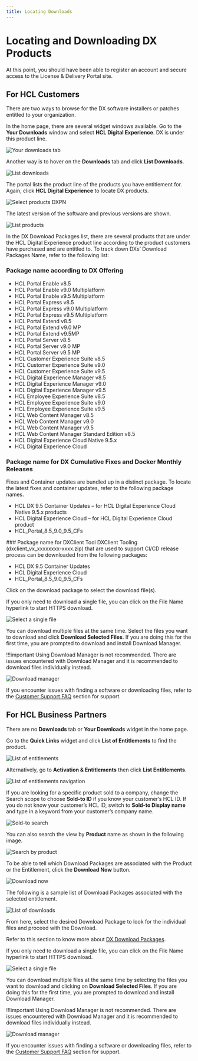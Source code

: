 ```yaml
---
title: Locating Downloads
---
```

# Locating and Downloading DX Products

At this point, you should have been able to register an account and secure access to the License & Delivery Portal site.

## For HCL Customers

There are two ways to browse for the DX software installers or patches entitled to your organization.

In the home page, there are several widget windows available. Go to the **Your Downloads** window and select **HCL Digital Experience**. DX is under this product line.

![Your downloads tab](images/downloadportal.png)

Another way is to hover on the **Downloads** tab and click **List Downloads**.

![List downloads](images/download2.png)

The portal lists the product line of the products you have entitlement for. Again, click **HCL Digital Experience** to locate DX products.

![Select products DXPN](images/downloadslist.png)

The latest version of the software and previous versions are shown.

![List products](images/download4.png)

In the DX Download Packages list, there are several products that are under the HCL Digital Experience product line according to the product customers have purchased and are entitled to. To track down DXs’ Download Packages Name, refer to the following list:

### Package name according to DX Offering
* HCL Portal Enable v8.5
* HCL Portal Enable v9.0 Multiplatform
* HCL Portal Enable v9.5 Multiplatform
* HCL Portal Express v8.5
* HCL Portal Express v9.0 Multiplatform
* HCL Portal Express v9.5 Multiplatform
* HCL Portal Extend v8.5
* HCL Portal Extend v9.0 MP
* HCL Portal Extend v9.5MP
* HCL Portal Server v8.5
* HCL Portal Server v9.0 MP
* HCL Portal Server v9.5 MP
* HCL Customer Experience Suite v8.5
* HCL Customer Experience Suite v9.0
* HCL Customer Experience Suite v9.5
* HCL Digital Experience Manager v8.5
* HCL Digital Experience Manager v9.0
* HCL Digital Experience Manager v9.5
* HCL Employee Experience Suite v8.5
* HCL Employee Experience Suite v9.0
* HCL Employee Experience Suite v9.5
* HCL Web Content Manager v8.5
* HCL Web Content Manager v9.0
* HCL Web Content Manager v9.5
* HCL Web Content Manager Standard Edition v8.5
* HCL Digital Experience Cloud Native 9.5.x
* HCL Digital Experience Cloud


### Package name for DX Cumulative Fixes and Docker Monthly Releases
Fixes and Container updates are bundled up in a distinct package. To locate the latest fixes and container updates, refer to the following package names.

* HCL DX 9.5 Container Updates – for HCL Digital Experience Cloud Native 9.5.x products
* HCL Digital Experience Cloud – for HCL Digital Experience Cloud product
* HCL_Portal_8.5_9.0_9.5_CFs

<!---### Package name for DX Tech Preview
We also have Tech Preview releases of HCL DX Content Composer, Digital Asset Management, and the Experience API. These can be deployed for evaluation only on the OpenShift or Amazon EKS environments, and downloaded from the below package:

* HCL DX 9.5 Tech Previews-->

### Package name for DXClient Tool
DXClient Tooling (dxclient_vx_xxxxxxxx-xxxx.zip) that are used to support CI/CD release process can be downloaded from the following packages:

* HCL DX 9.5 Container Updates
* HCL Digital Experience Cloud
* HCL_Portal_8.5_9.0_9.5_CFs

Click on the download package to select the download file(s).

If you only need to download a single file, you can click on the File Name hyperlink to start HTTPS download.

![Select a single file](images/containerupdates.png)

You can download multiple files at the same time. Select the files you want to download and click **Download Selected Files**. If you are doing this for the first time, you are prompted to download and install Download Manager.

!!!important
    Using Download Manager is not recommended. There are issues encountered with Download Manager and it is recommended to download files individually instead.

![Download manager](images/downloadfiles.png)

If you encounter issues with finding a software or downloading files, refer to the [Customer Support FAQ](support-faqs.md) section for support.

## For HCL Business Partners

There are no **Downloads** tab or **Your Downloads** widget in the home page.

Go to the **Quick Links** widget and click **List of Entitlements** to find the product.

![List of entitlements](images/download7.png)

Alternatively, go to **Activation & Entitlements** then click **List Entitlements**.

![List of entitlements navigation](images/download8.png)

If you are looking for a specific product sold to a company, change the Search scope to choose **Sold-to ID** if you know your customer’s HCL ID. If you do not know your customer’s HCL ID, switch to **Sold-to Display name** and type in a keyword from your customer’s company name.

![Sold-to search](images/download9.png)

You can also search the view by **Product** name as shown in the following image.

![Search by product](images/download10.png)

To be able to tell which Download Packages are associated with the Product or the Entitlement, click the **Download Now** button.

![Download now](images/download11.png)


The following is a sample list of Download Packages associated with the selected entitlement.

![List of downloads](images/download12.png)

From here, select the desired Download Package to look for the individual files and proceed with the Download.

Refer to this section to know more about [DX Download Packages](#package-name-according-to-dx-offering).

If you only need to download a single file, you can click on the File Name hyperlink to start HTTPS download.

![Select a single file](images/download13.png)

You can download multiple files at the same time by selecting the files you want to download and clicking on **Download Selected Files**. If you are doing this for the first time, you are prompted to download and install Download Manager.

!!!important
    Using Download Manager is not recommended. There are issues encountered with Download Manager and it is recommended to download files individually instead.

![Download manager](images/download14.png)

If you encounter issues with finding a software or downloading files, refer to the [Customer Support FAQ](support-faqs.md) section for support.
